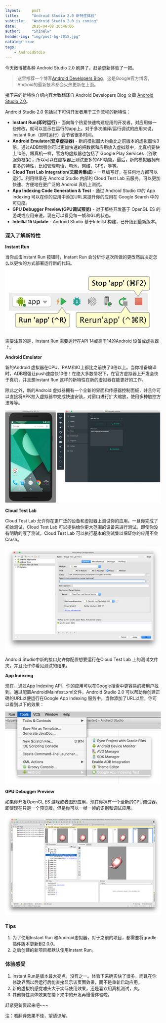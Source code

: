 ```yaml
---
layout:     post
title:      "Android Studio 2.0 新特性体验"
subtitle:   "Android Studio 2.0 is coming"
date:       2016-04-08 20:46:06
author:     "Shinelw"
header-img: "img/post-bg-2015.jpg"
catalog: true
tags:
    - AndroidStdio
---
```


今天微博被各种 Android Studio 2.0 刷屏了，赶紧更新体验了一把。

>这里推荐一个博客[Android Developers Blog](http://android-developers.blogspot.com)，这是Google官方博客，Android的最新技术都会火热更新在上面。

接下来的新特性介绍内容大致翻译自 Android Developers Blog 文章 [Android Studio 2.0](http://android-developers.blogspot.com/2016/04/android-studio-2-0.html)。

Android Studio 2.0 包括以下可供开发者用于工作流程的新特性：

- **Instant Run(即时运行)** - 面向每个热爱快速构建应用的开发者。对应用做一些修改，就可以显示在运行的app上。对于多次编译/运行调试的应用来说，Instant Run（即时运行）会节省很多时间。
- **Android Emulator(安卓虚拟器)** - 新的模拟器大约会比之前版本的虚拟器快3倍，通过ADB增强你可以更加快速的把数据和应用放入虚拟器中，比真机要快上10倍。跟真机一样，官方的虚拟器也包括了 Google Play Services（谷歌服务框架），所以可以在虚拟器上测试更多的API功能。最后，新的模拟器拥有更多的特性，比如管理电话，电池，网络，GPS，等等。
- **Cloud Test Lab Integration(云服务集成)** - 一旦编写好，在任何地方都可以运行。利用继承在 Android Studio 内部的 Cloud Test Lab 云服务，可以更加快速、方便地在更广泛的 Android 真机上测试。
- **App Indexing Code Generation & Test** - 通过 Android Studio 中的 App Indexing 可以在你的应用中添加URL来提升你的应用在 Google Search 中的可见度。
- **GPU Debugger Preview(GPU调试预览)** - 对于那些开发基于 OpenGL ES 的游戏或应用来说，现在可以看见每一帧和GL的状态。
- **IntelliJ 15 Update** - Android Studio 基于IntelliJ 构建，已升级到最新版本。

### **深入了解新特性**

**Instant Run**

当你点击Instant Run 按钮时，Instant Run 会分析你这次所做的更改然后决定怎么以更快的方式部署运行新的代码。

![](https://raw.githubusercontent.com/Shinelw/Android/master/BlogPicture/Android-Studio-2.0-coming/image02.png)

需要注意的是，Instant Run 需要运行在API 14或高于14的Android 设备或虚拟器上。

**Android Emulator**

新的Android 虚拟器在CPU、RAM和IO上都比之前快了3倍以上。当你准备编译时，ADB增强让push速度快10倍！在绝大多数情况下，在官方虚拟器上开发会快于真机，并且想Instant Run 这样的新特性在新的虚拟器在能更好的工作。

除此之外，新的Android 虚拟器拥有一个全新的界面和传感器控制面板，并且你可以直接将APK拉入虚拟器中完成快速安装，对窗口进行扩大缩放，使用多种触控方法等等。

![](https://raw.githubusercontent.com/Shinelw/Android/master/BlogPicture/Android-Studio-2.0-coming/image00.png)

**Cloud Test Lab**

Cloud Test Lab 允许你在更广泛的设备和虚拟器上测试你的应用。一旦你完成了初始测试，Cloud Test Lab 可以提供给你更大范围的设备来进行测试。即使你没有明确的写了测试，Cloud Test Lab 可以执行基本的测试集以保证你的应用不会Crash。

![](https://raw.githubusercontent.com/Shinelw/Android/master/BlogPicture/Android-Studio-2.0-coming/image06.png)

Android Studio中新的接口允许你配置想要运行在Cloud Test Lab 上的测试文件夹，并且允许你看见测试的结果。

**App Indexing**

现在，通过App Indexing API，你的应用可以在Google搜索中更容易的被用户找到。通过配置AndroidMainfest.xml文件，Android Studio 2.0 可以帮助你创建正确的URL以便运行在Google App Indexing 服务中。当你添加了URL以后，你可以看到以下的效果：

![](https://raw.githubusercontent.com/Shinelw/Android/master/BlogPicture/Android-Studio-2.0-coming/image05.png)


**GPU Debugger Preview**

如果你开发OpenGL ES 游戏或者图形应用，现在你拥有一个全新的GPU调试器。即使现在只是一个预览版，但是你可以一帧一帧的识别和调试应用。

![](https://raw.githubusercontent.com/Shinelw/Android/master/BlogPicture/Android-Studio-2.0-coming/image08.png)


### **Tips**
1. 为了使用Instant Run 和Android虚拟器，对于之前的项目，都需要将gradle 插件版本更新到2.0.0。
2. 之后创建的新项目都默认使用Instant Run。

### **体验感受**
1. Instant Run是版本最大亮点，没有之一。体验下来确实快了很多，而且在你修改界面以后运行后能直接显示该页面效果，而不是重新启动应用。
2. 新的虚拟机感觉噱头大于实际使用效果，还是喜欢用真机测试，爽。
3. 其他特性具体效果在接下来中的开发再慢慢体验啦。


赶紧更新耍起来吧~~~


注：若翻译效果不佳，望请谅解。

